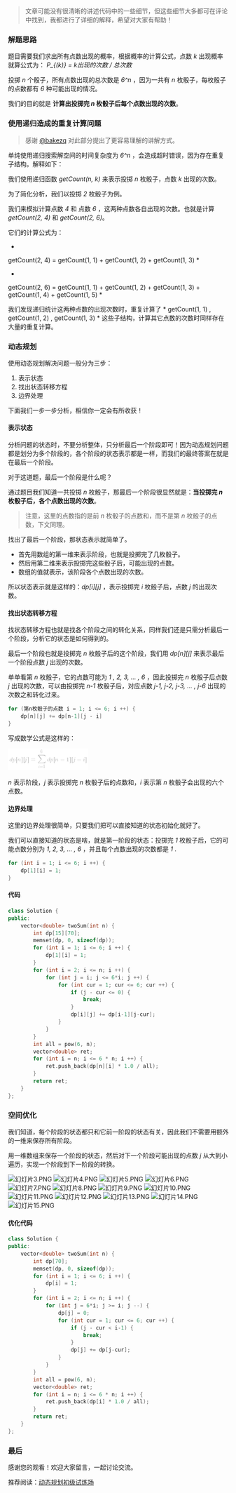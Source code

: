 > 文章可能没有很清晰的讲述代码中的一些细节，但这些细节大多都可在评论中找到，我都进行了详细的解释，希望对大家有帮助！ 

### 解题思路

题目需要我们求出所有点数出现的概率，根据概率的计算公式，点数 *k* 出现概率就算公式为：
*P_{(k)} = k出现的次数 / 总次数*


投掷 *n* 个骰子，所有点数出现的总次数是 *6^n* ，因为一共有 *n* 枚骰子，每枚骰子的点数都有 *6* 种可能出现的情况。

我们的目的就是 **计算出投掷完 *n* 枚骰子后每个点数出现的次数**。

### 使用递归造成的重复计算问题

> 感谢 [@bakezq](/u/bakezq/) 对此部分提出了更容易理解的讲解方式。

单纯使用递归搜索解空间的时间复杂度为 *6^n* ，会造成超时错误，因为存在重复子结构。解释如下：

我们使用递归函数 *getCount(n, k)* 来表示投掷 *n* 枚骰子，点数 *k* 出现的次数。

为了简化分析，我们以投掷 *2* 枚骰子为例。

我们来模拟计算点数 *4* 和 点数 *6* ，这两种点数各自出现的次数。也就是计算 *getCount(2, 4)* 和 *getCount(2, 6)*。

它们的计算公式为：

*
getCount(2, 4) = getCount(1, 1) + getCount(1, 2) + getCount(1, 3) 
*

*
getCount(2, 6) = getCount(1, 1) + getCount(1, 2) + getCount(1, 3) + getCount(1, 4) + getCount(1, 5) 
*

我们发现递归统计这两种点数的出现次数时，重复计算了 
*
getCount(1, 1) , getCount(1, 2) , getCount(1, 3)
*
这些子结构，计算其它点数的次数时同样存在大量的重复计算。



### 动态规划

使用动态规划解决问题一般分为三步：

1. 表示状态
2. 找出状态转移方程
3. 边界处理

下面我们一步一步分析，相信你一定会有所收获！

#### 表示状态

分析问题的状态时，不要分析整体，只分析最后一个阶段即可！因为动态规划问题都是划分为多个阶段的，各个阶段的状态表示都是一样，而我们的最终答案在就是在最后一个阶段。

对于这道题，最后一个阶段是什么呢？

通过题目我们知道一共投掷 *n* 枚骰子，那最后一个阶段很显然就是：**当投掷完 *n* 枚骰子后，各个点数出现的次数**。

> 注意，这里的点数指的是前 *n* 枚骰子的点数和，而不是第 *n* 枚骰子的点数，下文同理。

找出了最后一个阶段，那状态表示就简单了。

- 首先用数组的第一维来表示阶段，也就是投掷完了几枚骰子。
- 然后用第二维来表示投掷完这些骰子后，可能出现的点数。
- 数组的值就表示，该阶段各个点数出现的次数。

所以状态表示就是这样的：*dp[i][j]* ，表示投掷完 *i* 枚骰子后，点数 *j* 的出现次数。

 

#### 找出状态转移方程

找状态转移方程也就是找各个阶段之间的转化关系，同样我们还是只需分析最后一个阶段，分析它的状态是如何得到的。

最后一个阶段也就是投掷完 *n* 枚骰子后的这个阶段，我们用 *dp[n][j]* 来表示最后一个阶段点数 *j* 出现的次数。

单单看第 *n* 枚骰子，它的点数可能为 *1 , 2, 3, ... , 6* ，因此投掷完 *n* 枚骰子后点数 *j* 出现的次数，可以由投掷完 *n-1* 枚骰子后，对应点数 *j-1, j-2, j-3, ... , j-6* 出现的次数之和转化过来。

```cpp
for (第n枚骰子的点数 i = 1; i <= 6; i ++) {
    dp[n][j] += dp[n-1][j - i]
}
```

写成数学公式是这样的：

![dp\[n\]\[j\]=\sum_{i=1}^6dp\[n-1\]\[j-i\] ](./p____dp_n__j__=__sum_{i=1}^6_dp_n-1__j-i____.png) 


*n* 表示阶段，*j* 表示投掷完 *n* 枚骰子后的点数和，*i* 表示第 *n* 枚骰子会出现的六个点数。



#### 边界处理

这里的边界处理很简单，只要我们把可以直接知道的状态初始化就好了。

我们可以直接知道的状态是啥，就是第一阶段的状态：投掷完 *1* 枚骰子后，它的可能点数分别为 *1, 2, 3, ... , 6* ，并且每个点数出现的次数都是 *1* . 

```cpp
for (int i = 1; i <= 6; i ++) {
    dp[1][i] = 1;
}
```



#### 代码



```cpp
class Solution {
public:
    vector<double> twoSum(int n) {
        int dp[15][70];
        memset(dp, 0, sizeof(dp));
        for (int i = 1; i <= 6; i ++) {
            dp[1][i] = 1;
        }
        for (int i = 2; i <= n; i ++) {
            for (int j = i; j <= 6*i; j ++) {
                for (int cur = 1; cur <= 6; cur ++) {
                    if (j - cur <= 0) {
                        break;
                    }
                    dp[i][j] += dp[i-1][j-cur];
                }
            }
        }
        int all = pow(6, n);
        vector<double> ret;
        for (int i = n; i <= 6 * n; i ++) {
            ret.push_back(dp[n][i] * 1.0 / all);
        }
        return ret;
    }
}; 
```



### 空间优化

我们知道，每个阶段的状态都只和它前一阶段的状态有关，因此我们不需要用额外的一维来保存所有阶段。

用一维数组来保存一个阶段的状态，然后对下一个阶段可能出现的点数 *j* 从大到小遍历，实现一个阶段到下一阶段的转换。

 ![幻灯片3.PNG](https://pic.leetcode-cn.com/ad5b0e09497c2c37b3fd94e06af0e5c4d1518b68b5713d8b4962f21fff651409-%E5%B9%BB%E7%81%AF%E7%89%873.PNG)  ![幻灯片4.PNG](https://pic.leetcode-cn.com/e1ebe420b17f463b44ec2924304cd20d887f2682a60459aef8c013a5ebb081b2-%E5%B9%BB%E7%81%AF%E7%89%874.PNG)  ![幻灯片5.PNG](https://pic.leetcode-cn.com/619dcb481c3def584ebbebb486ccc90c940578ac9ac28806ca094c089f9c8109-%E5%B9%BB%E7%81%AF%E7%89%875.PNG)  ![幻灯片6.PNG](https://pic.leetcode-cn.com/214b5bd945573d004c010471404299965ad2aae0f0147efb492957f68c0f773d-%E5%B9%BB%E7%81%AF%E7%89%876.PNG)  ![幻灯片7.PNG](https://pic.leetcode-cn.com/af3ced4322df5133eb2b1f39cf70e0ea7ee1d12af98290e4a8504dc8e7ea356b-%E5%B9%BB%E7%81%AF%E7%89%877.PNG)  ![幻灯片8.PNG](https://pic.leetcode-cn.com/15cee648438e8653077b119ffc0cd1ba3c2a22124c7cb9c21889ae14f7e43e44-%E5%B9%BB%E7%81%AF%E7%89%878.PNG)  ![幻灯片9.PNG](https://pic.leetcode-cn.com/c73e53f172a9614f7d71118248deff70e63a9b4bf58e559ea25f6494837dece9-%E5%B9%BB%E7%81%AF%E7%89%879.PNG)  ![幻灯片10.PNG](https://pic.leetcode-cn.com/5d676f16b490f394d43f71990f4967409cb4119b499117c5455bf3fb8dc98e60-%E5%B9%BB%E7%81%AF%E7%89%8710.PNG)  ![幻灯片11.PNG](https://pic.leetcode-cn.com/d995ea28ae565ea22ba67382c74570ad0e22e98d9a29f9ae49702182f23ab16a-%E5%B9%BB%E7%81%AF%E7%89%8711.PNG)  ![幻灯片12.PNG](https://pic.leetcode-cn.com/a0117e7167f65a6b13f05f2e58f4587fe179e127c51b96e0686e66e61f3b8f71-%E5%B9%BB%E7%81%AF%E7%89%8712.PNG)  ![幻灯片13.PNG](https://pic.leetcode-cn.com/4925786290974e7b5fe45bf7d9ab69ea7a74216e8b3e93580cf91aa565f43180-%E5%B9%BB%E7%81%AF%E7%89%8713.PNG)  ![幻灯片14.PNG](https://pic.leetcode-cn.com/6ae30150c67ede437e4edd6350227479be9b830d4b2b3540fadd2e4896579cc5-%E5%B9%BB%E7%81%AF%E7%89%8714.PNG)  ![幻灯片15.PNG](https://pic.leetcode-cn.com/c068df3e41cf1b0279923c8379d3c629c921bca1f0deaaa06404a084ccf232f5-%E5%B9%BB%E7%81%AF%E7%89%8715.PNG) 














#### 优化代码



```cpp
class Solution {
public:
    vector<double> twoSum(int n) {
        int dp[70];
        memset(dp, 0, sizeof(dp));
        for (int i = 1; i <= 6; i ++) {
            dp[i] = 1;
        }
        for (int i = 2; i <= n; i ++) {
            for (int j = 6*i; j >= i; j --) {
                dp[j] = 0;
                for (int cur = 1; cur <= 6; cur ++) {
                    if (j - cur < i-1) {
                        break;
                    }
                    dp[j] += dp[j-cur];
                }
            }
        }
        int all = pow(6, n);
        vector<double> ret;
        for (int i = n; i <= 6 * n; i ++) {
            ret.push_back(dp[i] * 1.0 / all);
        }
        return ret;
    }
};
```

### 最后

感谢您的观看！欢迎大家留言，一起讨论交流。

推荐阅读：[动态规划初级试炼场](https://mp.weixin.qq.com/s/Ef73zZv6wiaXwiJRnCLpoQ)
